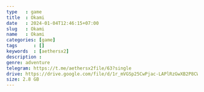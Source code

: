 ```yaml
---
type   : game
title  : Okami
date   : 2024-01-04T12:46:15+07:00
slug   : Okami
name   : Okami
categories: [game]
tags      : []
keywords  : [aethersx2]
description :
genre: adventure
telegram: https://t.me/aethersx2file/63?single
drive: https://drive.google.com/file/d/1r_mVGSp25CwPjac-LAPlRzGwXB2P8CW4/view?usp=drivesdk
size: 2.8 GB
---
```



